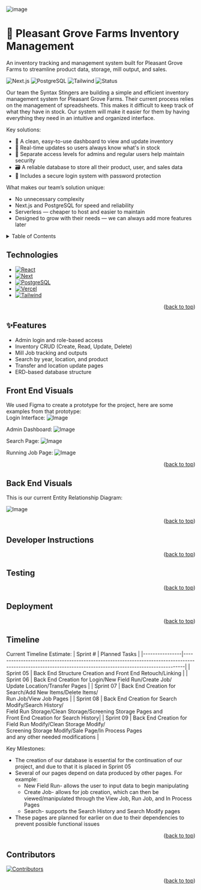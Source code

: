 <a id="readme-top"></a>
![image](https://github.com/user-attachments/assets/1c514d96-ffab-459d-aff8-07aef5d505c5)

# 🌾 Pleasant Grove Farms Inventory Management

An inventory tracking and management system built for Pleasant Grove Farms to streamline product data, storage, mill output, and sales.

![Next.js](https://img.shields.io/badge/Next.js-13-blue)
![PostgreSQL](https://img.shields.io/badge/PostgreSQL-ORM-green)
![Tailwind](https://img.shields.io/badge/Tailwind-CSS-blue)
![Status](https://img.shields.io/badge/Status-In_Progress-yellow)

Our team the Syntax Stingers are building a simple and efficient inventory management system for Pleasant Grove Farms. Their current process relies on the management of spreadsheets. This makes it difficult to keep track of what they have in stock. Our system will make it easier for them by having everything they need in an intuitive and organized interface.

Key solutions:

* 🧠 A clean, easy-to-use dashboard to view and update inventory
* 🔄 Real-time updates so users always know what's in stock
* 👥 Separate access levels for admins and regular users help maintain security
* 🗃️ A reliable database to store all their product, user, and sales data
* 🔐 Includes a secure login system with password protection

What makes our team’s solution unique:

 * No unnecessary complexity
 * Next.js and PostgreSQL for speed and reliability
 * Serverless — cheaper to host and easier to maintain
 * Designed to grow with their needs — we can always add more features later

<details>
  <summary>Table of Contents</summary>
  <ol>
    <li><a href="#technologies">🛠 Technologies</a></li>
    <li><a href="#features">✨ Features</a></li>
    <li><a href="#front-end-visuals">🎨 Front End Visuals</a></li>
    <li><a href="#back-end-visuals">🧠 Back End Visuals</a></li>
    <li><a href="#developer-instructions">🧪 Developer Instructions</a></li>
    <li><a href="#testing">🧪 Testing</a></li>
    <li><a href="#deployment">🚀 Deployment</a></li>
    <li><a href="#timeline">⏱ Timeline</a></li>
    <li><a href="#contributors">👥 Contributors</a></li>
  </ol>
</details>

## Technologies
* [![React][React.js]][React-url]
* [![Next][Next.js]][Next-url]
* [![PostgreSQL][PostgreSQL.js]][PostgreSQL-url]
* [![Vercel][Vercel.js]][Vercel-url]
* [![Tailwind][Tailwind.js]][Tailwind-url]

<p align="right">(<a href="#readme-top">back to top</a>)</p>


## ✨Features
- Admin login and role-based access
- Inventory CRUD (Create, Read, Update, Delete)
- Mill Job tracking and outputs
- Search by year, location, and product
- Transfer and location update pages
- ERD-based database structure

  
## Front End Visuals
We used Figma to create a prototype for the project, here are some examples from that prototype:<br>
Login Interface:
![Image](https://github.com/user-attachments/assets/1d0cc273-ae7f-460b-b0f4-80cd45ae5da5)

Admin Dashboard:
![Image](https://github.com/user-attachments/assets/18c533b2-bd04-4f16-9873-79229cf34af0)

Search Page:
![Image](https://github.com/user-attachments/assets/3b3113f3-6f48-40ee-9ebd-0853505de361)

Running Job Page:
![Image](https://github.com/user-attachments/assets/68829f99-d86c-4911-97d4-56d9a658e5ca)

<p align="right">(<a href="#readme-top">back to top</a>)</p>

## Back End Visuals
This is our current Entity Relationship Diagram:

![Image](https://github.com/user-attachments/assets/1c78b170-6c83-4049-b365-7082498c1206)

<p align="right">(<a href="#readme-top">back to top</a>)</p>

## Developer Instructions
<p align="right">(<a href="#readme-top">back to top</a>)</p>

## Testing 
<p align="right">(<a href="#readme-top">back to top</a>)</p>

## Deployment 
<p align="right">(<a href="#readme-top">back to top</a>)</p>

## Timeline
Current Timeline Estimate:
| Sprint #       | Planned Tasks                                                                                                                                              |
|----------------|------------------------------------------------------------------------------------------------------------------------------------------------------------|
| Sprint 05      | Back End Structure Creation and Front End Retouch/Linking                                                                                                  |
| Sprint 06      | Back End Creation for Login/New Field Run/Create Job/<br>Update Location/Transfer Pages                                                                    |
| Sprint 07      | Back End Creation for Search/Add New Items/Delete Items/<br>Run Job/View Job Pages                                                                         |
| Sprint 08      | Back End Creation for Search Modify/Search History/<br>Field Run Storage/Clean Storage/Screening Storage Pages and<br>Front End Creation for Search History|
| Sprint 09      | Back End Creation for Field Run Modify/Clean Storage Modify/<br>Screening Storage Modify/Sale Page/In Process Pages<br>and any other needed modifications  |

Key Milestones:
 * The creation of our database is essential for the continuation of our project, and due to that it is placed in Sprint 05
 * Several of our pages depend on data produced by other pages. For example:
   * New Field Run- allows the user to input data to begin manipulating
   * Create Job- allows for job creation, which can then be viewed/manipulated through the View Job, Run Job, and In Process Pages
   * Search- supports the Search History and Search Modify pages
 * These pages are planned for earlier on due to their dependencies to prevent possible functional issues

<p align="right">(<a href="#readme-top">back to top</a>)</p>

## Contributors

[![Contributors](https://contrib.rocks/image?repo=Mujahidshafi/PG_Inventory_Management)](https://github.com/Mujahidshafi/PG_Inventory_Management/graphs/contributors)

<p align="right">(<a href="#readme-top">back to top</a>)</p>

[Next.js]: https://img.shields.io/badge/next.js-000000?style=for-the-badge&logo=nextdotjs&logoColor=white
[Next-url]: https://nextjs.org/
[React.js]: https://img.shields.io/badge/React-20232A?style=for-the-badge&logo=react&logoColor=61DAFB
[React-url]: https://reactjs.org/
[PostgreSQL.js]: https://img.shields.io/badge/PostgreSQL-316192?style=for-the-badge&logo=postgresql&logoColor=white
[PostgreSQL-url]: https://www.postgresql.org/
[Vercel.js]: https://img.shields.io/badge/Vercel-000000?style=for-the-badge&logo=vercel&logoColor=white
[Vercel-url]: https://vercel.com/
[Tailwind.js]: https://img.shields.io/badge/Tailwind_CSS-38B2AC?style=for-the-badge&logo=tailwind-css&logoColor=white
[Tailwind-url]: https://tailwindcss.com/
